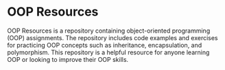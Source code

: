 # OOP Resources
OOP Resources is a repository containing object-oriented programming (OOP) assignments. The repository includes code examples and exercises for practicing OOP concepts such as inheritance, encapsulation, and polymorphism. This repository is a helpful resource for anyone learning OOP or looking to improve their OOP skills.
